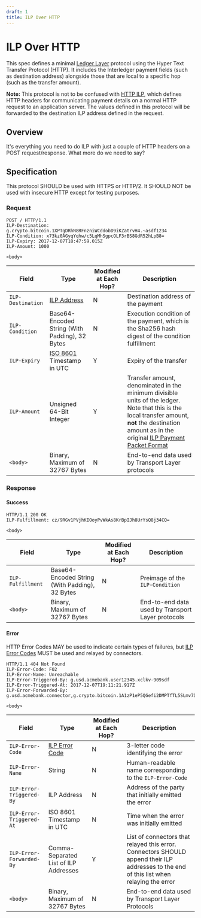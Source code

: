 ```yaml
---
draft: 1
title: ILP Over HTTP
---
```

# ILP Over HTTP

This spec defines a minimal [Ledger Layer](./0001-interledger-architecture/0001-interledger-architecture.md#ledger-layer) protocol using the Hyper Text Transfer Protocol (HTTP). It includes the Interledger payment fields (such as destination address) alongside those that are local to a specific hop (such as the transfer amount).

**Note:** This protocol is not to be confused with [HTTP ILP](./0014-http-ilp/0014-http-ilp.md), which defines HTTP headers for communicating payment details on a normal HTTP request to an application server. The values defined in this protocol will be forwarded to the destination ILP address defined in the request.

## Overview

It's everything you need to do ILP with just a couple of HTTP headers on a POST request/response. What more do we need to say?

## Specification

This protocol SHOULD be used with HTTPS or HTTP/2. It SHOULD NOT be used with insecure HTTP except for testing purposes.

### Request

```http
POST / HTTP/1.1
ILP-Destination: g.crypto.bitcoin.1XPTgDRhN8RFnzniWCddobD9iKZatrvH4.~asdf1234
ILP-Condition: x73kz0AGyqYqhw/c5LqMhSgpcOLF3rBS8GdR52hLpB8=
ILP-Expiry: 2017-12-07T18:47:59.015Z
ILP-Amount: 1000

<body>
```

| Field | Type | Modified at Each Hop? | Description |
|---|---|---|---|
| `ILP-Destination` | [ILP Address](./0015-ilp-addresses/0015-ilp-addresses.md) | N | Destination address of the payment |
| `ILP-Condition` | Base64-Encoded String (With Padding), 32 Bytes | N | Execution condition of the payment, which is the Sha256 hash digest of the condition fulfillment |
| `ILP-Expiry` | [ISO 8601](https://en.wikipedia.org/wiki/ISO_8601) Timestamp in UTC | Y | Expiry of the transfer |
| `ILP-Amount` | Unsigned 64-Bit Integer | Y | Transfer amount, denominated in the minimum divisible units of the ledger. Note that this is the local transfer amount, **not** the destination amount as in the original [ILP Payment Packet Format](https://github.com/interledger/rfcs/blob/master/0003-interledger-protocol/0003-interledger-protocol.md#ilp-payment-packet-format) |
| `<body>` | Binary, Maximum of 32767 Bytes | N | End-to-end data used by Transport Layer protocols |

### Response

#### Success

```http
HTTP/1.1 200 OK
ILP-Fulfillment: cz/9RGv1PVjhKIOoyPvWkAs8KrBpIJh8UrYsQ8j34CQ=

<body>
```

| Field | Type | Modified at Each Hop? | Description |
|---|---|---|---|
| `ILP-Fulfillment` | Base64-Encoded String (With Padding), 32 Bytes | N | Preimage of the `ILP-Condition` |
| `<body>` | Binary, Maximum of 32767 Bytes | N | End-to-end data used by Transport Layer protocols |

#### Error

HTTP Error Codes MAY be used to indicate certain types of failures, but [ILP Error Codes](./0003-interledger-protocol/0003-interledger-protocol.md#ilp-error-codes) MUST be used and relayed by connectors.

```http
HTTP/1.1 404 Not Found
ILP-Error-Code: F02
ILP-Error-Name: Unreachable
ILP-Error-Triggered-By: g.usd.acmebank.user12345.xclkv-909sdf
ILP-Error-Triggered-At: 2017-12-07T19:11:21.917Z
ILP-Error-Forwarded-By: g.usd.acmebank.connector,g.crypto.bitcoin.1A1zP1eP5QGefi2DMPTfTL5SLmv7DivfNa

<body>
```

| Field | Type | Modified at Each Hop? | Description |
|---|---|---|---|
| `ILP-Error-Code` | [ILP Error Code](./0003-interledger-protocol/0003-interledger-protocol.md#ilp-error-codes) | N | 3-letter code identifying the error |
| `ILP-Error-Name` | String | N | Human-readable name corresponding to the `ILP-Error-Code` |
| `ILP-Error-Triggered-By` | ILP Address | N | Address of the party that initially emitted the error |
| `ILP-Error-Triggered-At` | ISO 8601 Timestamp in UTC | N | Time when the error was initially emitted |
| `ILP-Error-Forwarded-By` | Comma-Separated List of ILP Addresses | Y | List of connectors that relayed this error. Connectors SHOULD append their ILP addresses to the end of this list when relaying the error |
| `<body>` | Binary, Maximum of 32767 Bytes | N | End-to-end data used by Transport Layer Protocols |
